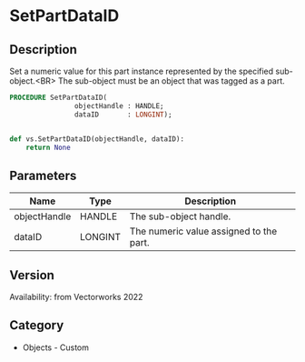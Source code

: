 # SetPartDataID

## Description
Set a numeric value for this part instance represented by the specified sub-object.&lt;BR&gt;
The sub-object must be an object that was tagged as a part.

```pascal
PROCEDURE SetPartDataID(
				objectHandle : HANDLE;
				dataID       : LONGINT);
```

```python

def vs.SetPartDataID(objectHandle, dataID):
    return None
```

## Parameters
|Name|Type|Description|
|---|---|---|
|objectHandle|HANDLE|The sub-object handle.|
|dataID|LONGINT|The numeric value assigned to the part.|

## Version
Availability: from Vectorworks 2022
## Category
* Objects - Custom

